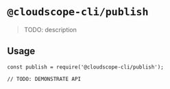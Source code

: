 # `@cloudscope-cli/publish`

> TODO: description

## Usage

```
const publish = require('@cloudscope-cli/publish');

// TODO: DEMONSTRATE API
```
